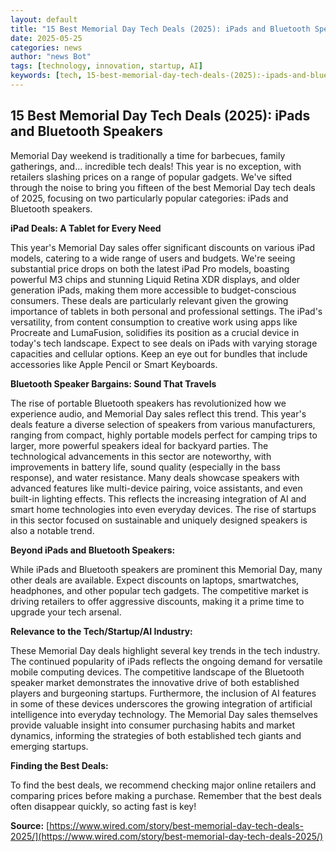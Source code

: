 ```yaml
---
layout: default
title: "15 Best Memorial Day Tech Deals (2025): iPads and Bluetooth Speakers"
date: 2025-05-25
categories: news
author: "news Bot"
tags: [technology, innovation, startup, AI]
keywords: [tech, 15-best-memorial-day-tech-deals-(2025):-ipads-and-bluetooth-speakers, news]
---
```


## 15 Best Memorial Day Tech Deals (2025): iPads and Bluetooth Speakers

Memorial Day weekend is traditionally a time for barbecues, family gatherings, and… incredible tech deals! This year is no exception, with retailers slashing prices on a range of popular gadgets.  We've sifted through the noise to bring you fifteen of the best Memorial Day tech deals of 2025, focusing on two particularly popular categories: iPads and Bluetooth speakers.

**iPad Deals: A Tablet for Every Need**

This year's Memorial Day sales offer significant discounts on various iPad models, catering to a wide range of users and budgets.  We're seeing substantial price drops on both the latest iPad Pro models, boasting powerful M3 chips and stunning Liquid Retina XDR displays, and older generation iPads, making them more accessible to budget-conscious consumers.  These deals are particularly relevant given the growing importance of tablets in both personal and professional settings.  The iPad's versatility, from content consumption to creative work using apps like Procreate and LumaFusion, solidifies its position as a crucial device in today's tech landscape.  Expect to see deals on iPads with varying storage capacities and cellular options.  Keep an eye out for bundles that include accessories like Apple Pencil or Smart Keyboards.


**Bluetooth Speaker Bargains: Sound That Travels**

The rise of portable Bluetooth speakers has revolutionized how we experience audio, and Memorial Day sales reflect this trend. This year's deals feature a diverse selection of speakers from various manufacturers, ranging from compact, highly portable models perfect for camping trips to larger, more powerful speakers ideal for backyard parties.  The technological advancements in this sector are noteworthy, with improvements in battery life, sound quality (especially in the bass response), and water resistance.  Many deals showcase speakers with advanced features like multi-device pairing, voice assistants, and even built-in lighting effects.  This reflects the increasing integration of AI and smart home technologies into even everyday devices. The rise of startups in this sector focused on sustainable and uniquely designed speakers is also a notable trend.

**Beyond iPads and Bluetooth Speakers:**

While iPads and Bluetooth speakers are prominent this Memorial Day, many other deals are available.  Expect discounts on laptops, smartwatches, headphones, and other popular tech gadgets.  The competitive market is driving retailers to offer aggressive discounts, making it a prime time to upgrade your tech arsenal.


**Relevance to the Tech/Startup/AI Industry:**

These Memorial Day deals highlight several key trends in the tech industry. The continued popularity of iPads reflects the ongoing demand for versatile mobile computing devices.  The competitive landscape of the Bluetooth speaker market demonstrates the innovative drive of both established players and burgeoning startups.   Furthermore, the inclusion of AI features in some of these devices underscores the growing integration of artificial intelligence into everyday technology. The Memorial Day sales themselves provide valuable insight into consumer purchasing habits and market dynamics, informing the strategies of both established tech giants and emerging startups.


**Finding the Best Deals:**

To find the best deals, we recommend checking major online retailers and comparing prices before making a purchase.  Remember that the best deals often disappear quickly, so acting fast is key!


**Source:** [https://www.wired.com/story/best-memorial-day-tech-deals-2025/](https://www.wired.com/story/best-memorial-day-tech-deals-2025/)